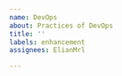 ```yaml
---
name: DevOps
about: Practices of DevOps
title: ''
labels: enhancement
assignees: ElianMrl

---
```



